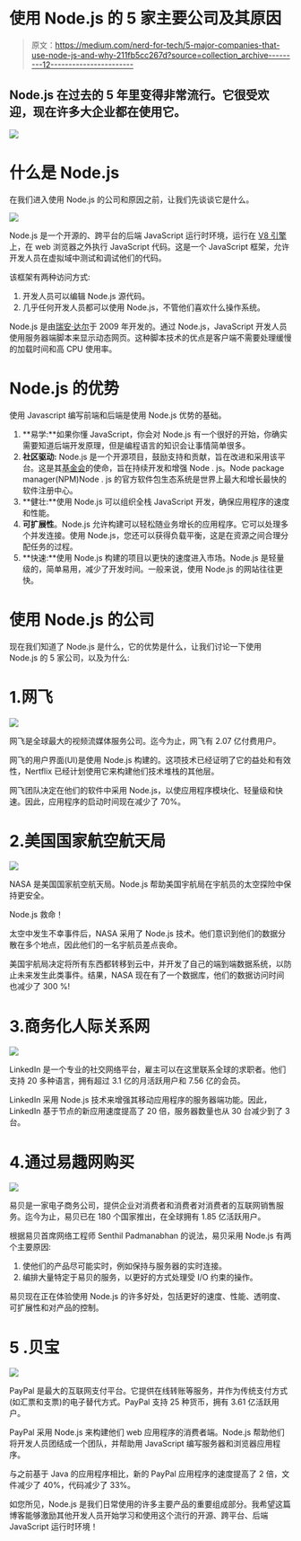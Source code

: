 # 使用 Node.js 的 5 家主要公司及其原因

> 原文：<https://medium.com/nerd-for-tech/5-major-companies-that-use-node-js-and-why-211fb5cc267d?source=collection_archive---------12----------------------->

## Node.js 在过去的 5 年里变得非常流行。它很受欢迎，现在许多大企业都在使用它。

![](img/e015d7a3594cc67fdf4c3a44fd25570b.png)

# 什么是 Node.js

在我们进入使用 Node.js 的公司和原因之前，让我们先谈谈它是什么。

![](img/36065ac83b0640d7046b54fe600f6535.png)

Node.js 是一个开源的、跨平台的后端 JavaScript 运行时环境，运行在 [V8 引擎](https://en.wikipedia.org/wiki/V8_(JavaScript_engine))上，在 web 浏览器之外执行 JavaScript 代码。这是一个 JavaScript 框架，允许开发人员在虚拟域中测试和调试他们的代码。

该框架有两种访问方式:

1.  开发人员可以编辑 Node.js 源代码。
2.  几乎任何开发人员都可以使用 Node.js，不管他们喜欢什么操作系统。

Node.js 是由[瑞安·达尔](https://en.wikipedia.org/wiki/Ryan_Dahl)于 2009 年开发的。通过 Node.js，JavaScript 开发人员使用服务器端脚本来显示动态网页。这种脚本技术的优点是客户端不需要处理缓慢的加载时间和高 CPU 使用率。

# Node.js 的优势

使用 Javascript 编写前端和后端是使用 Node.js 优势的基础。

1.  **易学:**如果你懂 JavaScript，你会对 Node.js 有一个很好的开始，你确实需要知道后端开发原理，但是编程语言的知识会让事情简单很多。
2.  **社区驱动:** Node.js 是一个开源项目，鼓励支持和贡献，旨在改进和采用该平台。这是其[基金会](https://foundation.nodejs.org/)的使命，旨在持续开发和增强 Node . js。Node package manager(NPM)Node . js 的官方软件包生态系统是世界上最大和增长最快的软件注册中心。
3.  **健壮:**使用 Node.js 可以组织全栈 JavaScript 开发，确保应用程序的速度和性能。
4.  **可扩展性**。Node.js 允许构建可以轻松随业务增长的应用程序。它可以处理多个并发连接。使用 Node.js，您还可以获得负载平衡，这是在资源之间合理分配任务的过程。
5.  **快速:**使用 Node.js 构建的项目以更快的速度进入市场。Node.js 是轻量级的，简单易用，减少了开发时间。一般来说，使用 Node.js 的网站往往更快。

# 使用 Node.js 的公司

现在我们知道了 Node.js 是什么，它的优势是什么，让我们讨论一下使用 Node.js 的 5 家公司，以及为什么:

# 1.网飞

![](img/73787dfa58111bc3b09e07b37055ba23.png)

网飞是全球最大的视频流媒体服务公司。迄今为止，网飞有 2.07 亿付费用户。

网飞的用户界面(UI)是使用 Node.js 构建的。这项技术已经证明了它的益处和有效性，Nertflix 已经计划使用它来构建他们技术堆栈的其他层。

网飞团队决定在他们的软件中采用 Node.js，以使应用程序模块化、轻量级和快速。因此，应用程序的启动时间现在减少了 70%。

# 2.美国国家航空航天局

![](img/ee381ce1b3b73b42a8116dfd737bea05.png)

NASA 是美国国家航空航天局。Node.js 帮助美国宇航局在宇航员的太空探险中保持更安全。

Node.js 救命！

太空中发生不幸事件后，NASA 采用了 Node.js 技术。他们意识到他们的数据分散在多个地点，因此他们的一名宇航员差点丧命。

美国宇航局决定将所有东西都转移到云中，并开发了自己的端到端数据系统，以防止未来发生此类事件。结果，NASA 现在有了一个数据库，他们的数据访问时间也减少了 300 %!

# 3.商务化人际关系网

![](img/21ce297bd72fd6e58d9b57bf6cd11801.png)

LinkedIn 是一个专业的社交网络平台，雇主可以在这里联系全球的求职者。他们支持 20 多种语言，拥有超过 3.1 亿的月活跃用户和 7.56 亿的会员。

LinkedIn 采用 Node.js 技术来增强其移动应用程序的服务器端功能。因此，LinkedIn 基于节点的新应用速度提高了 20 倍，服务器数量也从 30 台减少到了 3 台。

# 4.通过易趣网购买

![](img/389380ad399f509f29a3652bf3e399de.png)

易贝是一家电子商务公司，提供企业对消费者和消费者对消费者的互联网销售服务。迄今为止，易贝已在 180 个国家推出，在全球拥有 1.85 亿活跃用户。

根据易贝首席网络工程师 Senthil Padmanabhan 的说法，易贝采用 Node.js 有两个主要原因:

1.  使他们的产品尽可能实时，例如保持与服务器的实时连接。
2.  编排大量特定于易贝的服务，以更好的方式处理受 I/O 约束的操作。

易贝现在正在体验使用 Node.js 的许多好处，包括更好的速度、性能、透明度、可扩展性和对产品的控制。

# 5 .贝宝

![](img/261ddcd4aa0384ee7679ab64b2f9d74b.png)

PayPal 是最大的互联网支付平台。它提供在线转账等服务，并作为传统支付方式(如汇票和支票)的电子替代方式。PayPal 支持 25 种货币，拥有 3.61 亿活跃用户。

PayPal 采用 Node.js 来构建他们 web 应用程序的消费者端。Node.js 帮助他们将开发人员团结成一个团队，并帮助用 JavaScript 编写服务器和浏览器应用程序。

与之前基于 Java 的应用程序相比，新的 PayPal 应用程序的速度提高了 2 倍，文件减少了 40%，代码减少了 33%。

如您所见，Node.js 是我们日常使用的许多主要产品的重要组成部分。我希望这篇博客能够激励其他开发人员开始学习和使用这个流行的开源、跨平台、后端 JavaScript 运行时环境！